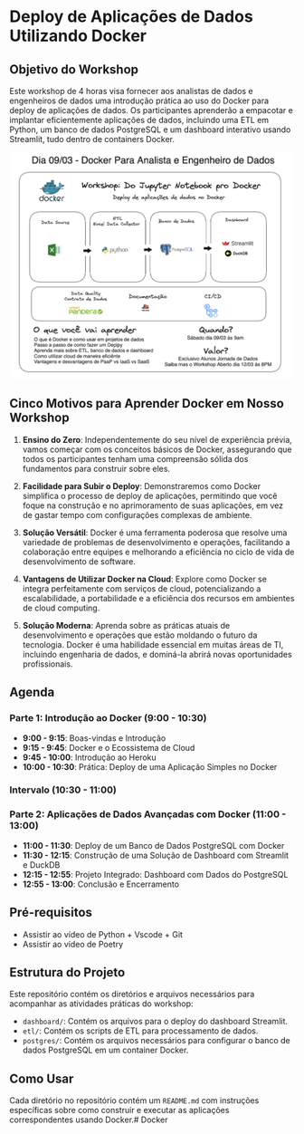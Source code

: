 # Deploy de Aplicações de Dados Utilizando Docker

## Objetivo do Workshop

Este workshop de 4 horas visa fornecer aos analistas de dados e engenheiros de dados uma introdução prática ao uso do Docker para deploy de aplicações de dados. Os participantes aprenderão a empacotar e implantar eficientemente aplicações de dados, incluindo uma ETL em Python, um banco de dados PostgreSQL e um dashboard interativo usando Streamlit, tudo dentro de containers Docker.

![Solução](./pics/arquitetura.png)

## Cinco Motivos para Aprender Docker em Nosso Workshop

1. **Ensino do Zero**: Independentemente do seu nível de experiência prévia, vamos começar com os conceitos básicos de Docker, assegurando que todos os participantes tenham uma compreensão sólida dos fundamentos para construir sobre eles.

2. **Facilidade para Subir o Deploy**: Demonstraremos como Docker simplifica o processo de deploy de aplicações, permitindo que você foque na construção e no aprimoramento de suas aplicações, em vez de gastar tempo com configurações complexas de ambiente.

3. **Solução Versátil**: Docker é uma ferramenta poderosa que resolve uma variedade de problemas de desenvolvimento e operações, facilitando a colaboração entre equipes e melhorando a eficiência no ciclo de vida de desenvolvimento de software.

4. **Vantagens de Utilizar Docker na Cloud**: Explore como Docker se integra perfeitamente com serviços de cloud, potencializando a escalabilidade, a portabilidade e a eficiência dos recursos em ambientes de cloud computing.

5. **Solução Moderna**: Aprenda sobre as práticas atuais de desenvolvimento e operações que estão moldando o futuro da tecnologia. Docker é uma habilidade essencial em muitas áreas de TI, incluindo engenharia de dados, e dominá-la abrirá novas oportunidades profissionais.

## Agenda

### Parte 1: Introdução ao Docker (9:00 - 10:30)

- **9:00 - 9:15**: Boas-vindas e Introdução
- **9:15 - 9:45**: Docker e o Ecossistema de Cloud
- **9:45 - 10:00**: Introdução ao Heroku
- **10:00 - 10:30**: Prática: Deploy de uma Aplicação Simples no Docker

### Intervalo (10:30 - 11:00)

### Parte 2: Aplicações de Dados Avançadas com Docker (11:00 - 13:00)

- **11:00 - 11:30**: Deploy de um Banco de Dados PostgreSQL com Docker
- **11:30 - 12:15**: Construção de uma Solução de Dashboard com Streamlit e DuckDB
- **12:15 - 12:55**: Projeto Integrado: Dashboard com Dados do PostgreSQL
- **12:55 - 13:00**: Conclusão e Encerramento

## Pré-requisitos

- Assistir ao vídeo de Python + Vscode + Git
- Assistir ao vídeo de Poetry

## Estrutura do Projeto

Este repositório contém os diretórios e arquivos necessários para acompanhar as atividades práticas do workshop:

- `dashboard/`: Contém os arquivos para o deploy do dashboard Streamlit.
- `etl/`: Contém os scripts de ETL para processamento de dados.
- `postgres/`: Contém os arquivos necessários para configurar o banco de dados PostgreSQL em um container Docker.

## Como Usar

Cada diretório no repositório contém um `README.md` com instruções específicas sobre como construir e executar as aplicações correspondentes usando Docker.# Docker
